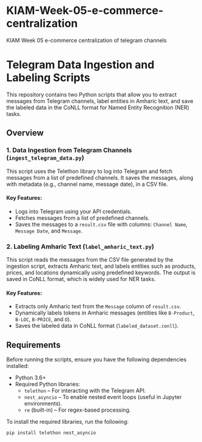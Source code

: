 # KIAM-Week-05-e-commerce-centralization
KIAM Week 05 e-commerce centralization of telegram channels
# Telegram Data Ingestion and Labeling Scripts

This repository contains two Python scripts that allow you to extract messages from Telegram channels, label entities in Amharic text, and save the labeled data in the CoNLL format for Named Entity Recognition (NER) tasks.

## Overview

### 1. **Data Ingestion from Telegram Channels (`ingest_telegram_data.py`)**

This script uses the Telethon library to log into Telegram and fetch messages from a list of predefined channels. It saves the messages, along with metadata (e.g., channel name, message date), in a CSV file.

#### Key Features:
- Logs into Telegram using your API credentials.
- Fetches messages from a list of predefined channels.
- Saves the messages to a `result.csv` file with columns: `Channel Name`, `Message Date`, and `Message`.

### 2. **Labeling Amharic Text (`label_amharic_text.py`)**

This script reads the messages from the CSV file generated by the ingestion script, extracts Amharic text, and labels entities such as products, prices, and locations dynamically using predefined keywords. The output is saved in CoNLL format, which is widely used for NER tasks.

#### Key Features:
- Extracts only Amharic text from the `Message` column of `result.csv`.
- Dynamically labels tokens in Amharic messages (entities like `B-Product`, `B-LOC`, `B-PRICE`, and `O`).
- Saves the labeled data in CoNLL format (`labeled_dataset.conll`).

## Requirements

Before running the scripts, ensure you have the following dependencies installed:

- Python 3.6+
- Required Python libraries:
  - `telethon` – For interacting with the Telegram API.
  - `nest_asyncio` – To enable nested event loops (useful in Jupyter environments).
  - `re` (built-in) – For regex-based processing.

To install the required libraries, run the following:

```bash
pip install telethon nest_asyncio
